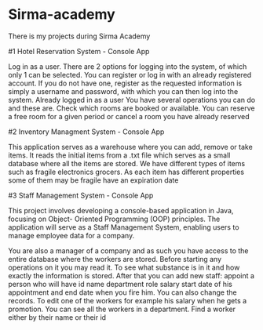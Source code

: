 # Sirma-academy
There is my projects during Sirma Academy

#1 Hotel Reservation System - Console App

Log in as a user.
There are 2 options for logging into the system, of which only 1 can be selected.
You can register or log in with an already registered account.
If you do not have one, register as the requested information is simply a username and password,
with which you can then log into the system.
Already logged in as a user You have several operations you can do and these are.
Check which rooms are booked or available.
You can reserve a free room for a given period or cancel a room you have already reserved

#2 Inventory Managment System - Console App

This application serves as a warehouse where you can add, remove or take items.
It reads the initial items from a .txt file which serves as a small database where all the items are stored.
We have different types of items such as fragile electronics grocers.
As each item has different properties some of them may be fragile have an expiration date

#3 Staff Management System - Console App

This project involves developing a console-based application in Java, focusing on Object-
Oriented Programming (OOP) principles. The application will serve as a Staff Management
System, enabling users to manage employee data for a company.

You are also a manager of a company and as such you have access to the entire database where the workers are stored.
Before starting any operations on it you may read it. 
To see what substance is in it and how exactly the information is stored.
After that you can add new staff: 
appoint a person who will have id name department role salary start date of his appointment and end date when you fire him.
You can also change the records. To edit one of the workers for example his salary when he gets a promotion.
You can see all the workers in a department.
Find a worker either by their name or their id

